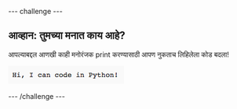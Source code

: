 \--- challenge \---

## आव्हान: तुमच्या मनात काय आहे?

आपल्याबद्दल आणखी काही मनोरंजक print करण्यासाठी आपण नुकताच लिहिलेला कोड बदला!

![screenshot](images/me-mind.png)

\--- /challenge \---
